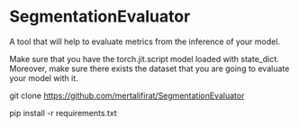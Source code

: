 # SegmentationEvaluator

A tool that will help to evaluate metrics from the inference of your model.

Make sure that you have the torch.jit.script model loaded with state_dict.
Moreover, make sure there exists the dataset that you are going to evaluate your model with it.


git clone https://github.com/mertalifirat/SegmentationEvaluator 

pip install -r requirements.txt
